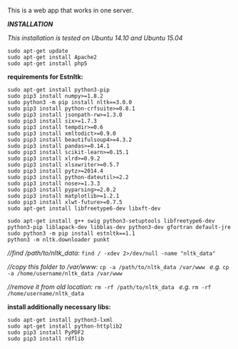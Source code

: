 This is a web app that works in one server. 

***INSTALLATION***

*This installation is tested on Ubuntu 14.10 and Ubuntu 15.04*
```
sudo apt-get update
sudo apt-get install Apache2
sudo apt-get install php5
```

**requirements for Estnltk:**
```
sudo apt-get install python3-pip
sudo pip3 install numpy>=1.8.2
sudo python3 -m pip install nltk==3.0.0
sudo pip3 install python-crfsuite>=0.8.1
sudo pip3 install jsonpath-rw>=1.3.0
sudo pip3 install six>=1.7.3
sudo pip3 install tempdir>=0.6
sudo pip3 install xmltodict>=0.9.0
sudo pip3 install beautifulsoup4>=4.3.2
sudo pip3 install pandas>=0.14.1
sudo pip3 install scikit-learn>=0.15.1
sudo pip3 install xlrd>=0.9.2
sudo pip3 install xlsxwriter>=0.5.7
sudo pip3 install pytz>=2014.4
sudo pip3 install python-dateutil>=2.2
sudo pip3 install nose>=1.3.3
sudo pip3 install pyparsing>=2.0.2
sudo pip3 install matplotlib>=1.2.1
sudo pip3 install xlwt-future>=0.7.5
sudo apt-get install libfreetype6-dev libxft-dev
```

```
sudo apt-get install g++ swig python3-setuptools libfreetype6-dev python3-pip liblapack-dev libblas-dev python3-dev gfortran default-jre
sudo python3 -m pip install estnltk==1.1
python3 -m nltk.downloader punkt
```

*//find /path/to/nltk_data:*
    ```
    find / -xdev 2>/dev/null -name "nltk_data"
    ```
    
*//copy this folder to /var/www:*
        ```
        cp -a /path/to/nltk_data /var/www 
        ```
        *e.g.* ```cp -a /home/username/nltk_data /var/www```


*//remove it from old location:*
        ```
	rm -rf /path/to/nltk_data 
	```
       *e.g.* ```rm -rf /home/username/nltk_data```
        

**install additionally necessary libs:**
```
sudo apt-get install python3-lxml
sudo apt-get install python-httplib2
sudo pip3 install PyPDF2
sudo pip3 install rdflib
```

